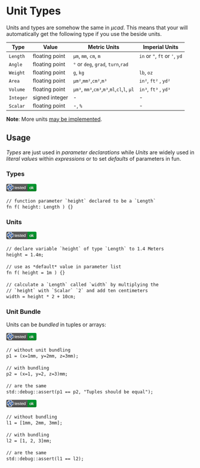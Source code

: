 # Unit Types

Units and types are somehow the same in *µcad*.
This means that your will automatically get the following type if you use the beside units.

| Type      | Value           | Metric Units                                | Imperial Units                 |
| --------- | --------------- | ------------------------------------------- | ------------------------------ |
| `Length`  | floating point  | `µm`, `mm`, `cm`, `m`                       | `in` or `"`, `ft` or `'`, `yd` |
| `Angle`   | floating point  | `°` or `deg`, `grad`, `turn`,`rad`          |                                |
| `Weight`  | floating point  | `g`, `kg`                                   | `lb`, `oz`                     |
| `Area`    | floating point  | `µm²`,`mm²`,`cm²`,`m³`                      | `in²`, `ft²` , `yd²`           |
| `Volume`  | floating point  | `µm³`, `mm³`,`cm³`,`m³`,`ml`,`cl`,`l`, `µl` | `in³`, `ft³` , `yd³`           |
| `Integer` | signed  integer | -                                           | -                              |
| `Scalar`  | floating point  | -, `%`                                      | -                              |

**Note**: More units [may be implemented](https://github.com/Rustfahrtagentur/microcad/issues/76).

## Usage

*Types* are just used in *parameter declarations* while *Units* are widely used in *literal values* within *expressions* or to set *defaults* of parameters in fun.

### Types

[![test](.test/unit_types.png)](.test/unit_types.log)

```µcad,unit_types
// function parameter `height` declared to be a `Length`
fn f( height: Length ) {}
```

### Units

[![test](.test/unit_types_number_literals.png)](.test/unit_types_number_literals.log)

```µcad,unit_types_number_literals
// declare variable `height` of type `Length` to 1.4 Meters
height = 1.4m;

// use as *default* value in parameter list
fn f( height = 1m ) {}

// calculate a `Length` called `width` by multiplying the
// `height` with `Scalar` `2` and add ten centimeters
width = height * 2 + 10cm;
```

### Unit Bundle

Units can be *bundled* in tuples or arrays:

[![test](.test/unit_bundle_tuple.png)](.test/unit_bundle_tuple.log)

```µcad,unit_bundle_tuple
// without unit bundling
p1 = (x=1mm, y=2mm, z=3mm);

// with bundling
p2 = (x=1, y=2, z=3)mm;

// are the same
std::debug::assert(p1 == p2, "Tuples should be equal");
```

[![test](.test/unit_bundle_list.png)](.test/unit_bundle_list.log)

```µcad,unit_bundle_list
// without bundling
l1 = [1mm, 2mm, 3mm];

// with bundling
l2 = [1, 2, 3]mm;

// are the same
std::debug::assert(l1 == l2);
```
